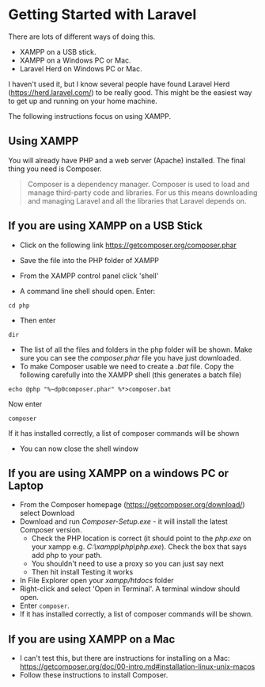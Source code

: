 # Getting Started with Laravel

There are lots of different ways of doing this. 
- XAMPP on a USB stick.
- XAMPP on a Windows PC or Mac.
- Laravel Herd on Windows PC or Mac.

I haven't used it, but I know several people have found Laravel Herd (https://herd.laravel.com/) to be really good. This might be the easiest way to get up and running on your home machine. 

The following instructions focus on using XAMPP.

## Using XAMPP
You will already have PHP and a web server (Apache) installed. The final thing you need is Composer. 

> Composer is a dependency manager. Composer is used to load and manage third-party code and libraries. For us this means downloading and managing Laravel and all the libraries that Laravel depends on. 

## If you are using XAMPP on a USB Stick
- Click on the following link https://getcomposer.org/composer.phar

- Save the file into the PHP folder of XAMPP
- From the XAMPP control panel click 'shell'
- A command line shell should open. Enter:

```
cd php
```

* Then enter

```
dir
```

- The list of all the files and folders in the php folder will be shown. Make sure you can see the _composer.phar_ file you have just downloaded.
- To make Composer usable we need to create a *.bat* file. Copy the following carefully into the XAMPP shell (this generates a batch file)

```
echo @php "%~dp0composer.phar" %*>composer.bat
```

Now enter

```
composer
```

If it has installed correctly, a list of composer commands will be shown

- You can now close the shell window

## If you are using XAMPP on a windows PC or Laptop
- From the Composer homepage (https://getcomposer.org/download/) select Download
- Download and run *Composer-Setup.exe* - it will install the latest Composer version.
    - Check the PHP location is correct (it should point to the *php.exe* on your xampp e.g. *C:\xampp\php\php.exe*). Check the box that says add php to your path.
    - You shouldn't need to use a proxy so you can just say next
    - Then hit install
Testing it works
- In File Explorer open your *xampp/htdocs* folder
- Right-click and select 'Open in Terminal'. A terminal window should open. 
- Enter ```composer```.
- If it has installed correctly, a list of composer commands will be shown.

## If you are using XAMPP on a Mac
- I can't test this, but there are instructions for installing on a Mac: https://getcomposer.org/doc/00-intro.md#installation-linux-unix-macos 
- Follow these instructions to install Composer.